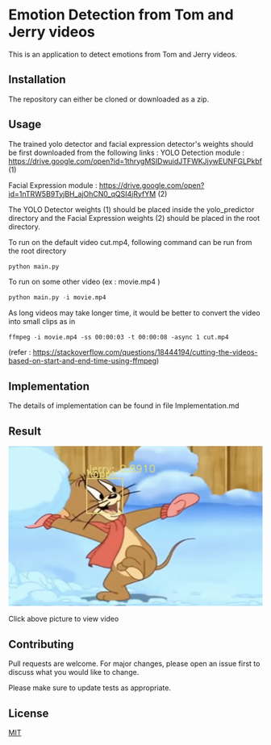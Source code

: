 # Emotion Detection from Tom and Jerry videos

This is an application to detect emotions from Tom and Jerry videos.

## Installation

The repository can either be cloned or downloaded as a zip.

## Usage

The trained yolo detector and facial expression detector's weights should be first downloaded from the following links : 
YOLO Detection module : https://drive.google.com/open?id=1thrygMSIDwuidJTFWKJjywEUNFGLPkbf (1)

Facial Expression module : https://drive.google.com/open?id=1nTRW5B9TyjBH_ajOhCN0_qQSI4jRyfYM (2)

The YOLO Detector weights (1) should be placed inside the yolo_predictor directory and the
Facial Expression weights (2) should be placed in the root directory.

To run on the default video cut.mp4, following command can be run from the root directory
```python
python main.py
```
To run on some other video (ex : movie.mp4 )
```python
python main.py -i movie.mp4
```
As long videos may take longer time, it would be better to convert the video into small clips as in 
```
ffmpeg -i movie.mp4 -ss 00:00:03 -t 00:00:08 -async 1 cut.mp4
```
(refer : https://stackoverflow.com/questions/18444194/cutting-the-videos-based-on-start-and-end-time-using-ffmpeg)

## Implementation

The details of implementation can be found in file Implementation.md

## Result

[![Emotion Detection - Tom and Jerry](https://github.com/SurajSubramanian/EmotionDetection/raw/master/Jerry.png)](https://www.youtube.com/watch?v=aW4FbG4K_nQ "Emotion Detection - Click to Watch!")

Click above picture to view video

## Contributing
Pull requests are welcome. For major changes, please open an issue first to discuss what you would like to change.

Please make sure to update tests as appropriate.

## License
[MIT](https://choosealicense.com/licenses/mit/)
